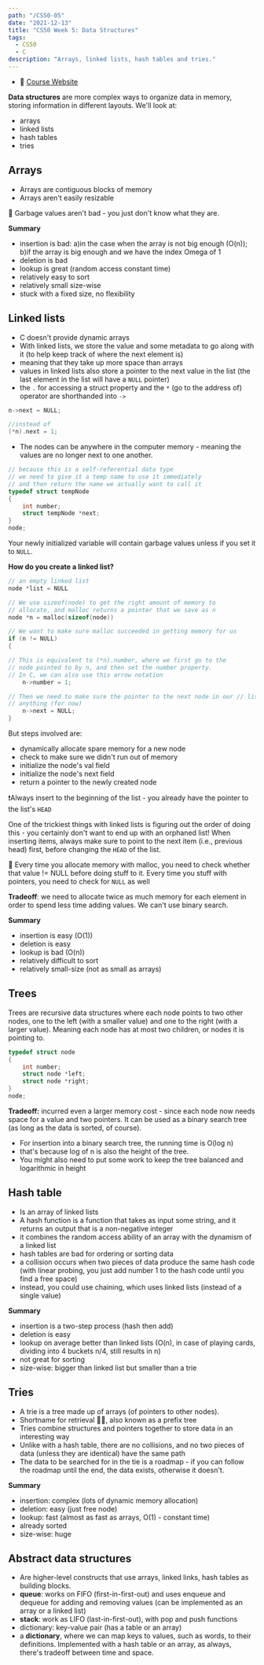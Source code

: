 ```yaml
---
path: "/CS50-05"
date: "2021-12-13"
title: "CS50 Week 5: Data Structures"
tags:
  - CS50
  - C
description: "Arrays, linked lists, hash tables and tries."
---
```



- 🔗 [Course Website](https://cs50.harvard.edu/x/2021/weeks/5/)

**Data structures** are more complex ways to organize data in memory, storing information in different layouts. We'll look at:

- arrays
- linked lists
- hash tables
- tries

## Arrays

- Arrays are contiguous blocks of memory
- Arrays aren't easily resizable

🤔 Garbage values aren't bad - you just don't know what they are.

**Summary**

- insertion is bad:
    a)in the case when the array is not big enough (O(n));
    b)if the array is big enough and we have the index Omega of 1
- deletion is bad
- lookup is great (random access constant time)
- relatively easy to sort
- relatively small size-wise
- stuck with a fixed size, no flexibility

## Linked lists

- C doesn't provide dynamic arrays
- With linked lists, we store the value and some metadata to go along with it (to help keep track of where the next element is)
- meaning that they take up more space than arrays
- values in linked lists also store a pointer to the next value in the list (the last element in the list will have a `NULL` pointer)
- the `.` for accessing a struct property and the `*` (go to the address of) operator are shorthanded into `->`

```c
n->next = NULL;

//instead of
(*n).next = 1;

```

- The nodes can be anywhere in the computer memory - meaning the values are no longer next to one another.

```c
// because this is a self-referential data type
// we need to give it a temp name to use it immediately
// and then return the name we actually want to call it
typedef struct tempNode
{
    int number;
    struct tempNode *next;
}
node;
```

Your newly initialized variable will contain garbage values unless if you set it to `NULL`.

**How do you create a linked list?**

```c
// an empty linked list
node *list = NULL

// We use sizeof(node) to get the right amount of memory to
// allocate, and malloc returns a pointer that we save as n
node *n = malloc(sizeof(node))

// We want to make sure malloc succeeded in getting memory for us
if (n != NULL)
{

// This is equivalent to (*n).number, where we first go to the
// node pointed to by n, and then set the number property.
// In C, we can also use this arrow notation
    n->number = 1;

// Then we need to make sure the pointer to the next node in our // list isn't a garbage value, but the new node won't point to
// anything (for now)
    n->next = NULL;
}
```

But steps involved are:

- dynamically allocate spare memory for a new node
- check to make sure we didn't run out of memory
- initialize the node's val field
- initialize the node's next field
- return a pointer to the newly created node

❗Always insert to the beginning of the list - you already have the pointer to the list's `HEAD`

One of the trickiest things with linked lists is figuring out the order of doing this - you certainly don't want to end up with an orphaned list! When inserting items, always make sure to point to the next item (i.e., previous head) first, before changing the `HEAD` of the list.

🤔 Every time you allocate memory with malloc, you need to check whether that value != NULL before doing stuff to it. Every time you stuff with pointers, you need to check for `NULL` as well

**Tradeoff**: we need to allocate twice as much memory for each element in order to spend less time adding values. We can't use binary search.

**Summary**

- insertion is easy (O(1))
- deletion is easy
- lookup is bad (O(n))
- relatively difficult to sort
- relatively small-size (not as small as arrays)

## Trees

Trees are recursive data structures where each node points to two other nodes,  one to the left (with a smaller value) and one to the right (with a  larger value). Meaning each node has at most two children, or nodes it is pointing to.

```c
typedef struct node
{
    int number;
    struct node *left;
    struct node *right;
}
node;
```

**Tradeoff:** incurred even a larger memory cost - since each node now needs space for a value and two pointers. It can be used as a binary search tree (as long as the data is sorted, of course).
- For insertion into a binary search tree, the running time is O(log n)
- that's because log of n is also the height of the tree.
- You might also need to put some work to keep the tree balanced and logarithmic in height


## Hash table

- Is an array of linked lists
- A hash function is a function that takes as input some string, and it returns an output that is a non-negative integer
- it combines the random access ability of an array with the dynamism of a linked list
- hash tables are bad for ordering or sorting data
- a collision occurs when two pieces of data produce the same hash code (with linear probing, you just add number 1 to the hash code until you find a free space)
- instead, you could use chaining, which uses linked lists (instead of a single value)


**Summary**

- insertion is a two-step process (hash then add)
- deletion is easy
- lookup on average better than linked lists (O(n), in case of playing cards, dividing into 4 buckets n/4, still results in n)
- not great for sorting
- size-wise: bigger than linked list but smaller than a trie



## Tries

- A trie is a tree made up of arrays (of pointers to other nodes).
- Shortname for retrieval 🤷‍♀️, also known as a prefix tree
- Tries combine structures and pointers together to store data in an interesting way
- Unlike with a hash table, there are no collisions, and no two pieces of data (unless they are identical) have the same path
- The data to be searched for in the tie is a roadmap - if you can follow the roadmap until the end, the data exists, otherwise it doesn't.

**Summary**

- insertion: complex (lots of dynamic memory allocation)
- deletion: easy (just free node)
- lookup: fast (almost as fast as arrays, O(1) - constant time)
- already sorted
- size-wise: huge

## Abstract data structures

- Are higher-level constructs that use arrays, linked links, hash tables as building blocks.
- **queue**: works on FIFO (first-in-first-out) and uses enqueue and dequeue for adding and removing values (can be implemented as an array or a linked list)
- **stack**: work as LIFO (last-in-first-out), with pop and push functions
- dictionary: key-value pair (has a table or an array)
- a **dictionary**, where we can map keys to values, such as words, to their definitions. Implemented with a hash table or an array, as always, there's tradeoff between time and space.
